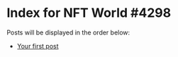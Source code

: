 # Index for NFT World #4298
Posts will be displayed in the order below:

- [Your first post](./001-first.md)

